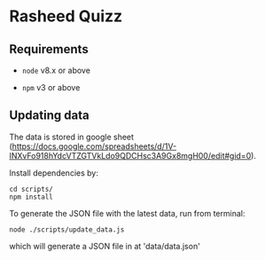 # Rasheed Quizz


## Requirements

- `node` v8.x or above

- `npm` v3 or above


## Updating data

The data is stored in google sheet (https://docs.google.com/spreadsheets/d/1V-INXvFo918hYdcVTZGTVkLdo9QDCHsc3A9Gx8mgH00/edit#gid=0).

Install dependencies by:

```
cd scripts/
npm install
```

To generate the JSON file with the latest data, run from terminal:

```
node ./scripts/update_data.js
```

which will generate a JSON file in at 'data/data.json'

